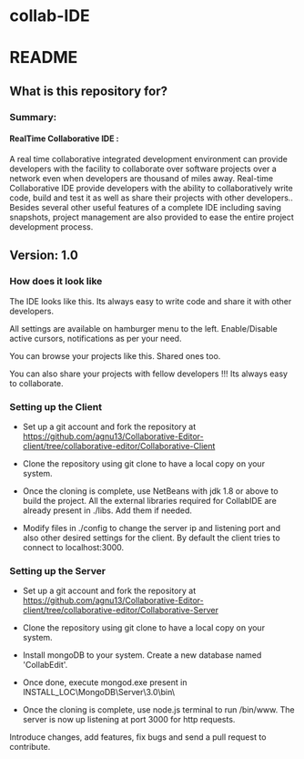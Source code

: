 # collab-IDE

# README 

## What is this repository for? 

### Summary: 

#### RealTime Collaborative IDE :

A real time collaborative integrated development environment can provide developers with the facility to collaborate over software projects over a network even when developers are thousand of miles away. Real-time Collaborative IDE provide developers with the ability to collaboratively write code, build and test it as well as share their projects with other developers.. Besides several other useful features of a complete IDE including saving snapshots, project management are also provided to ease the entire project development process.

## Version: 1.0

### How does it look like

The IDE looks like this. Its always easy to write code and share it with other developers. 

All settings are available on hamburger menu to the left. Enable/Disable active cursors, notifications as per your need. 

You can browse your projects like this. Shared ones too.

You can also share your projects with fellow developers !!! Its always easy to collaborate.
 
### Setting up the Client  

* Set up a git account and fork the repository at https://github.com/agnu13/Collaborative-Editor-client/tree/collaborative-editor/Collaborative-Client

* Clone the repository using git clone to have a local copy on your system.

* Once the cloning is complete, use NetBeans with jdk 1.8 or above to build the project. All the external libraries required for 
CollabIDE are already present in ./libs. Add them if needed.

* Modify files in ./config to change the server ip and listening port and also other desired settings for the client. By default the client tries to connect to localhost:3000.

### Setting up the Server

* Set up a git account and fork the repository at https://github.com/agnu13/Collaborative-Editor-client/tree/collaborative-editor/Collaborative-Server

* Clone the repository using git clone to have a local copy on your system. 

* Install mongoDB to your system. Create a new database named 'CollabEdit'.

* Once done, execute mongod.exe present in INSTALL_LOC\MongoDB\Server\3.0\bin\

* Once the cloning is complete, use node.js terminal to run /bin/www. The server is now up listening at port 3000 for http requests.

Introduce changes, add features, fix bugs and send a pull request to contribute. 

